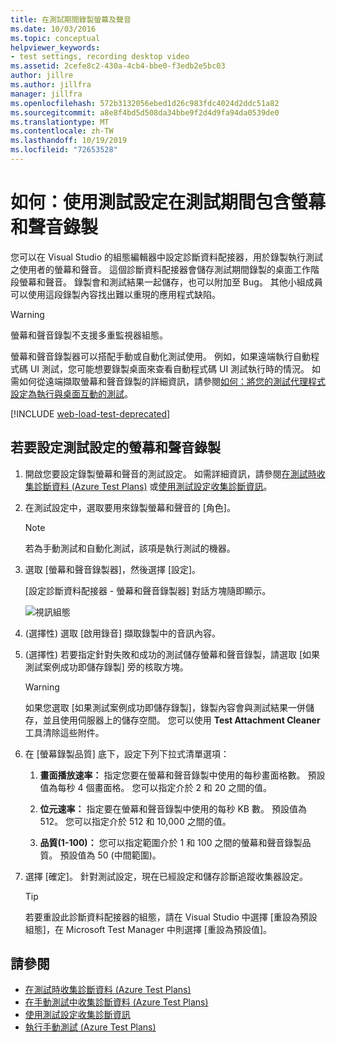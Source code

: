 ```yaml
---
title: 在測試期間錄製螢幕及聲音
ms.date: 10/03/2016
ms.topic: conceptual
helpviewer_keywords:
- test settings, recording desktop video
ms.assetid: 2cefe8c2-430a-4cb4-bbe0-f3edb2e5bc03
author: jillre
ms.author: jillfra
manager: jillfra
ms.openlocfilehash: 572b3132056ebed1d26c983fdc4024d2ddc51a82
ms.sourcegitcommit: a8e8f4bd5d508da34bbe9f2d4d9fa94da0539de0
ms.translationtype: MT
ms.contentlocale: zh-TW
ms.lasthandoff: 10/19/2019
ms.locfileid: "72653528"
---
```

# <a name="how-to-include-recordings-of-the-screen-and-voice-during-tests-using-test-settings"></a>如何：使用測試設定在測試期間包含螢幕和聲音錄製

您可以在 Visual Studio 的組態編輯器中設定診斷資料配接器，用於錄製執行測試之使用者的螢幕和聲音。 這個診斷資料配接器會儲存測試期間錄製的桌面工作階段螢幕和聲音。 錄製會和測試結果一起儲存，也可以附加至 Bug。 其他小組成員可以使用這段錄製內容找出難以重現的應用程式缺陷。

> [!WARNING]
> 螢幕和聲音錄製不支援多重監視器組態。

螢幕和聲音錄製器可以搭配手動或自動化測試使用。 例如，如果遠端執行自動程式碼 UI 測試，您可能想要錄製桌面來查看自動程式碼 UI 測試執行時的情況。 如需如何從遠端擷取螢幕和聲音錄製的詳細資訊，請參閱[如何：將您的測試代理程式設定為執行與桌面互動的測試](../test/how-to-set-up-your-test-agent-to-run-tests-that-interact-with-the-desktop.md)。

[!INCLUDE [web-load-test-deprecated](includes/web-load-test-deprecated.md)]

## <a name="to-configure-screen-and-voice-recording-for-your-test-settings"></a>若要設定測試設定的螢幕和聲音錄製

1. 開啟您要設定錄製螢幕和聲音的測試設定。 如需詳細資訊，請參閱[在測試時收集診斷資料 (Azure Test Plans)](/azure/devops/test/collect-diagnostic-data?view=vsts) 或[使用測試設定收集診斷資訊](../test/collect-diagnostic-information-using-test-settings.md)。

2. 在測試設定中，選取要用來錄製螢幕和聲音的 [角色]。

    > [!NOTE]
    > 若為手動測試和自動化測試，該項是執行測試的機器。

3. 選取 [螢幕和聲音錄製器]，然後選擇 [設定]。

     [設定診斷資料配接器 - 螢幕和聲音錄製器] 對話方塊隨即顯示。

     ![視訊組態](../test/media/testsettingvideoconfiggdr.png)

4. (選擇性) 選取 [啟用錄音] 擷取錄製中的音訊內容。

5. (選擇性) 若要指定針對失敗和成功的測試儲存螢幕和聲音錄製，請選取 [如果測試案例成功即儲存錄製] 旁的核取方塊。

    > [!WARNING]
    > 如果您選取 [如果測試案例成功即儲存錄製]，錄製內容會與測試結果一併儲存，並且使用伺服器上的儲存空間。 您可以使用 **Test Attachment Cleaner** 工具清除這些附件。

6. 在 [螢幕錄製品質] 底下，設定下列下拉式清單選項：

    1. **畫面播放速率：** 指定您要在螢幕和聲音錄製中使用的每秒畫面格數。 預設值為每秒 4 個畫面格。 您可以指定介於 2 和 20 之間的值。

    2. **位元速率：** 指定要在螢幕和聲音錄製中使用的每秒 KB 數。 預設值為 512。 您可以指定介於 512 和 10,000 之間的值。

    3. **品質(1-100)：** 您可以指定範圍介於 1 和 100 之間的螢幕和聲音錄製品質。 預設值為 50 (中間範圍)。

7. 選擇 [確定]。 針對測試設定，現在已經設定和儲存診斷追蹤收集器設定。

    > [!TIP]
    > 若要重設此診斷資料配接器的組態，請在 Visual Studio 中選擇 [重設為預設組態]，在 Microsoft Test Manager 中則選擇 [重設為預設值]。

## <a name="see-also"></a>請參閱

- [在測試時收集診斷資料 (Azure Test Plans)](/azure/devops/test/collect-diagnostic-data?view=vsts)
- [在手動測試中收集診斷資料 (Azure Test Plans)](/azure/devops/test/mtm/collect-more-diagnostic-data-in-manual-tests?view=vsts)
- [使用測試設定收集診斷資訊](../test/collect-diagnostic-information-using-test-settings.md)
- [執行手動測試 (Azure Test Plans)](/azure/devops/test/run-manual-tests?view=vsts)